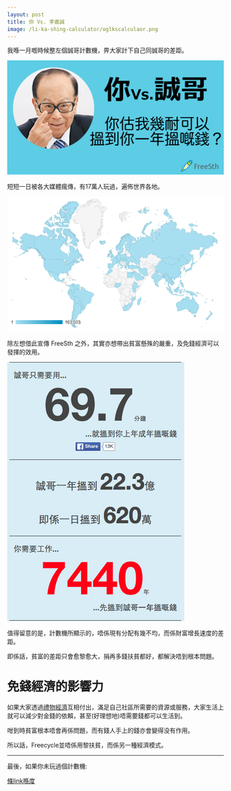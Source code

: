 ```yaml
---
layout: post
title: 你 Vs. 李嘉誠
image: /li-ka-shing-calculator/oglkscalculaor.png
---
```


我喺一月嘅時候整左個誠哥計數機，畀大家計下自己同誠哥的差距。

![alt text](/li-ka-shing-calculator/oglkscalculator.png "誠哥計數機")

短短一日被各大媒體瘋傳，有17萬人玩過，遍佈世界各地。

![alt text](/assets/calculatorworldwide.png "世界各地使用者")

除左想借此宣傳 FreeSth 之外，其實亦想帶出貧富懸殊的嚴重，及免錢經濟可以發揮的效用。

![alt text](/assets/lksdiff.png "同誠哥差距")

值得留意的是，計數機所顯示的，唔係現有分配有幾不均，而係財富增長速度的差距。

即係話，貧富的差距只會愈黎愈大，捐再多錢扶貧都好，都解決唔到根本問題。

# 免錢經濟的影響力

如果大家透過[禮物經濟](http://blog.freesth.com/gift-economy/)互相付出，滿足自己社區所需要的資源或服務，大家生活上就可以減少對金錢的依賴，甚至(好理想地)唔需要錢都可以生活到。

咁到時貧富根本唔會再係問題，而有錢人手上的錢亦會變得没有作用。

所以話，Freecycle並唔係用黎扶貧，而係另一種經濟模式。

---

最後，如果你未玩過個計數機:

[條link喺度](http://blog.freesth.com/li-ka-shing-calculator/)